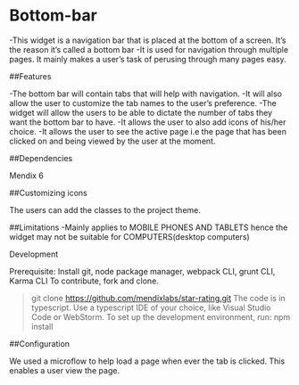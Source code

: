 # Bottom-bar
-This widget is a navigation bar that is placed at the bottom of a screen. It’s  the reason it’s called a bottom bar
-It is used for navigation through multiple pages. It mainly makes a user’s task of perusing through many pages easy.


##Features
 
-The bottom bar will contain tabs that will help with navigation.
-It will also allow the user to customize the tab names to the user’s preference.
-The widget will allow the users to be able to dictate the number of tabs they want 
the bottom bar to have.
-It allows the user to also add icons of his/her choice.
-It allows  the user to see the active page i.e the page that  has been clicked on and being viewed 
by the user at the moment.


##Dependencies

Mendix 6

##Customizing icons

The users can add the classes to the project theme.

##Limitations
-Mainly applies to MOBILE PHONES AND TABLETS  hence the widget may  not be suitable for COMPUTERS(desktop computers)

Development

Prerequisite: Install git, node package manager, webpack CLI, grunt CLI, Karma CLI
To contribute, fork and clone.
> git clone https://github.com/mendixlabs/star-rating.git
The code is in typescript. Use a typescript IDE of your choice, like Visual Studio Code or WebStorm.
To set up the development environment, run:
> npm install

##Configuration
 
 We used a microflow to help load a page when ever the tab is clicked. This enables a user view the page.






